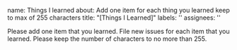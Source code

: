 
name: Things I learned
about: Add one item for each thing you learned keep to max of 255 characters
title: "[Things I Learned]"
labels: ''
assignees: ''


Please add one item that you learned.  File new issues for each item that you learned.  Please keep the number of characters to no more than 255.
